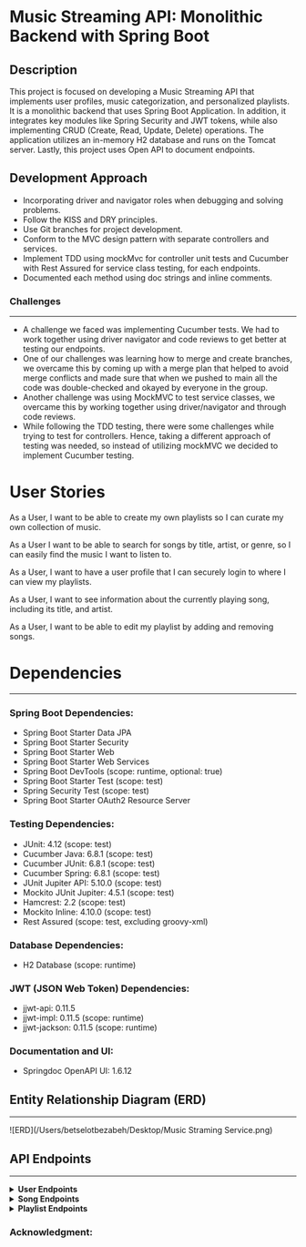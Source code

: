 # Music Streaming API: Monolithic Backend with Spring Boot
## Description


This project is focused on developing a Music Streaming API that implements user profiles, music categorization, and personalized playlists. It is a monolithic backend that uses Spring Boot Application. In addition, it integrates key modules like Spring Security and JWT tokens, while also implementing CRUD (Create, Read, Update, Delete) operations. The application utilizes an in-memory H2 database and runs on the Tomcat server. Lastly, this project uses Open API to document endpoints.

## Development Approach

- Incorporating driver and navigator roles when debugging and solving problems.
- Follow the KISS and DRY principles.
- Use Git branches for project development.
- Conform to the MVC design pattern with separate controllers and services.
- Implement TDD using mockMvc for controller unit tests and Cucumber with Rest Assured for service class testing, for each endpoints.
- Documented each method using doc strings and inline comments.
### Challenges 
***
- A challenge we faced was implementing Cucumber tests. We had to work together using driver navigator and code reviews to  get better at testing our endpoints.
- One of our challenges was learning how to merge and create branches, we overcame this by coming up with a merge plan that helped to avoid merge conflicts and made sure that when we pushed to main all the code was double-checked and okayed by everyone in the group.
- Another challenge was using MockMVC to test service classes, we overcame this by working together using driver/navigator and through code reviews.
- While following the TDD testing, there were some challenges while trying to test for controllers. Hence, taking a different approach of testing was needed, so instead of utilizing mockMVC we decided to implement Cucumber testing.

# User Stories

As a User, I want to be able to create my own playlists so I can curate my own collection of music.


As a User I want to be able to search for songs by title, artist, or genre, so I can easily find the music I want to listen to.



As a User, I want to have a user profile that I can securely login to where I can view my  playlists.



As a User, I want to see information about the currently playing song, including its title, and artist.



As a User, I want to be able to edit my playlist by adding and removing songs.


# Dependencies
***
### Spring Boot Dependencies:

- Spring Boot Starter Data JPA
- Spring Boot Starter Security
- Spring Boot Starter Web
- Spring Boot Starter Web Services
- Spring Boot DevTools (scope: runtime, optional: true)
- Spring Boot Starter Test (scope: test)
- Spring Security Test (scope: test)
- Spring Boot Starter OAuth2 Resource Server
### Testing Dependencies:

- JUnit: 4.12 (scope: test)
- Cucumber Java: 6.8.1 (scope: test)
- Cucumber JUnit: 6.8.1 (scope: test)
- Cucumber Spring: 6.8.1 (scope: test)
- JUnit Jupiter API: 5.10.0 (scope: test)
- Mockito JUnit Jupiter: 4.5.1 (scope: test)
- Hamcrest: 2.2 (scope: test)
- Mockito Inline: 4.10.0 (scope: test)
- Rest Assured (scope: test, excluding groovy-xml)
### Database Dependencies:

- H2 Database (scope: runtime)
### JWT (JSON Web Token) Dependencies:

- jjwt-api: 0.11.5
- jjwt-impl: 0.11.5 (scope: runtime)
- jjwt-jackson: 0.11.5 (scope: runtime)
### Documentation and UI:

- Springdoc OpenAPI UI: 1.6.12

## Entity Relationship Diagram (ERD)
***
![ERD](/Users/betselotbezabeh/Desktop/Music Straming Service.png)

## API Endpoints
***
<details>
  <summary> <b>User Endpoints</b></summary>

| HTTP Methods | Endpoint URL                         | Functionality           | Access    | 
|--------------|--------------------------------------|-------------------------|-----------|
| POST         | `/auth/users/register/`              | Register a new user     | public    |
| POST         | `/auth/users/login/`                 | Login a registered user | public    |
| PUT          | `/auth/users/{userId}`                       | Update a User           | private   |
| GET          | `/auth/users/{userId}`                       | Get a User by Id        | private   |
| DELETE       | `/auth/users/{userId}/`               | Delete a User           | private   |

</details>

<details>
  <summary> <b>Song Endpoints</b></summary>

| HTTP Methods | Endpoint URL                         | Functionality      | Access  | 
|--------------|--------------------------------------|--------------------|---------|
| GET          | `/api/songs`              | Get all songs      | private |
| GET          | `/api/songs/{songId}`                 | Get a song by Id   | private |
| GET          | `/api/songs/Genre/{genreId}`                       | Get songs by Genre | private |

</details>
<details>
  <summary> <b>Playlist Endpoints</b></summary>

| HTTP Methods | Endpoint URL                         | Functionality             | Access  | 
|--------------|--------------------------------------|---------------------------|---------|
| GET          | `/api/playlists/`              | Retrieve a list of all playlists.           | private |
| GET          | `/api/playlists/{playlistId}/`                 | Retrieve a playlist by Id | private |
| GET          | `/api/playlists/{playlistId}/songs/`                       | Retrieve all songs in a playlist by ID.      | private |
| PUT          | `/api/playlists/{playlistId}/`              | Update an existing playlist by ID.          | private |
| POST         | `/api/playlists/`                 | Create a new playlist.        | private |
| POST         | `/api/playlists/{playlistId}/songs/{songId}/`                       | Add a song to a playlist by specifying both playlist and song IDs.        | private |
| DELETE       | `/api/playlists/{playlistId}/`                 | Delete an existing playlist by ID.         | private |
| DELETE       | `/api/playlists/{playlistId}/songs/{songId}/`                       | Remove a song from a playlist by specifying both playlist and song IDs.        | private |

</details>

### Acknowledgment:
